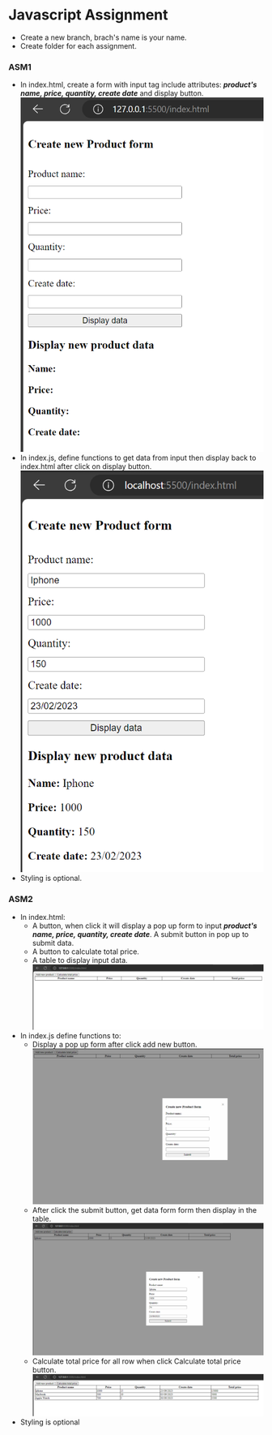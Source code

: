 # Javascript Assignment

- Create a new branch, brach's name is your name.
- Create folder for each assignment.

### ASM1

- In index.html, create a form with input tag include attributes: **_product's name, price, quantity, create date_** and display button.
  ![](/images/asm1-before.png "After define html")
- In index.js, define functions to get data from input then display back to index.html after click on display button.
  ![](/images/asm1-after.png "After define functions")
- Styling is optional.

### ASM2

- In index.html:
  - A button, when click it will display a pop up form to input **_product's name, price, quantity, create date_**. A submit button in pop up to submit data.
  - A button to calculate total price.
  - A table to display input data.
    ![](/images/asm2-before.png "After define html")
- In index.js define functions to:
  - Display a pop up form after click add new button.
    ![](/images/asm2-click_add_new_button.png "Display pop up")
  - After click the submit button, get data form form then display in the table.
    ![](/images/asm2-after_submit.png "After submit")
  - Calculate total price for all row when click Calculate total price button.
    ![](/images/asm2-click_calculate_total_price_button.png "Calculate total price")
- Styling is optional
